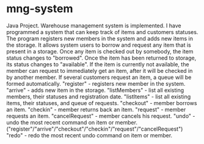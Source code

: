 # mng-system
Java Project. Warehouse management system is implemented. 
I have programmed a system that can keep track of items and customers statuses. 
The program registers new members in the system and adds new items in the storage. 
It allows system users to borrow and request any item that is present in a storage.
Once any item is checked out by somebody, the item status changes to "borrowed". Once the item has been returned to storage, its status changes to "available".
If the item is currently not available, the member can request to immediately get an item, after it will be checked in by another member. If several customers request an item,
a queue will be formed automatically.
"register" - registers new member in the system.
"arrive" - adds new item in the storage.
"listMembers" - list all existing members, their statuses and registration date.
"listItems" - list all existing items, their statuses, and queue of requests.
"checkout" - member borrows an item.
"checkin" - member returns back an item.
"request" - member requests an item.
"cancelRequest" - member cancels his request.
"undo" - undo the most recent command on item or member. ("register"/"arrive"/"checkout"/"checkin"/"request"/"cancelRequest")
"redo" - redo the most recent undo command on item or member.
